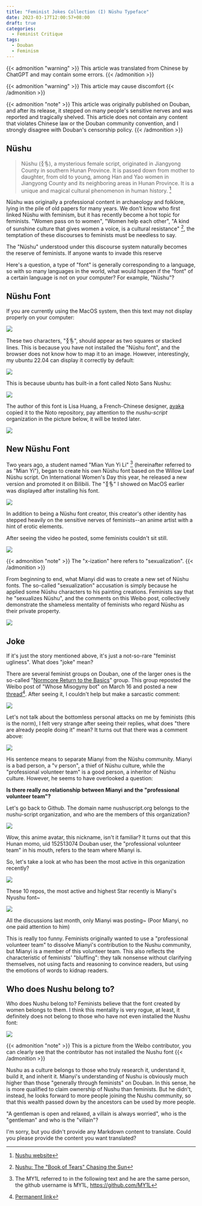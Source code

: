 ```yaml
---
title: "Feminist Jokes Collection (I) Nüshu Typeface"
date: 2023-03-17T12:00:57+08:00
draft: true 
categories:
  - Feminist Critique
tags:
  - Douban
  - Feminism
---
```


{{<  admonition "warning" >}}
This article was translated from Chinese by ChatGPT and may contain some errors.
{{< /admonition >}}

{{<  admonition "warning" >}}
This article may cause discomfort
{{< /admonition >}}

{{<  admonition "note" >}}
This article was originally published on Douban, and after its release, it stepped on many people's sensitive nerves and was reported and tragically shelved. This article does not contain any content that violates Chinese law or the Douban community convention, and I strongly disagree with Douban's censorship policy.
{{< /admonition >}}


## Nüshu

> Nüshu (𛆁𛈬), a mysterious female script, originated in Jiangyong County in southern Hunan Province. It is passed down from mother to daughter, from old to young, among Han and Yao women in Jiangyong County and its neighboring areas in Hunan Province. It is a unique and magical cultural phenomenon in human history. [^1]

Nüshu was originally a professional content in archaeology and folklore, lying in the pile of old papers for many years. We don't know who first linked Nüshu with feminism, but it has recently become a hot topic for feminists. "Women pass on to women", "Women help each other", "A kind of sunshine culture that gives women a voice, is a cultural resistance" [^2], the temptation of these discourses to feminists must be needless to say.

The "Nüshu" understood under this discourse system naturally becomes the reserve of feminists. If anyone wants to invade this reserve

Here's a question, a type of "font" is generally corresponding to a language, so with so many languages in the world, what would happen if the "font" of a certain language is not on your computer? For example, "Nüshu"?

## Nüshu Font

If you are currently using the MacOS system, then this text may not display properly on your computer:

![](https://pic.imgdb.cn/item/6492831c1ddac507cc8bc2ae.png)

These two characters, "𛆁𛈬", should appear as two squares or stacked lines. This is because you have not installed the "Nüshu font", and the browser does not know how to map it to an image. However, interestingly, my ubuntu 22.04 can display it correctly by default:

![](https://pic.imgdb.cn/item/6492834f1ddac507cc8c1a7b.png)

This is because ubuntu has built-in a font called Noto Sans Nushu:

![](https://pic.imgdb.cn/item/649283761ddac507cc8c5639.png)

The author of this font is Lisa Huang, a French-Chinese designer, [ayaka](https://linktr.ee/ayaka14732) copied it to the Noto repository, pay attention to the *nushu-script* organization in the picture below, it will be tested later.

![](https://pic.imgdb.cn/item/649283f21ddac507cc8d0f12.png)

## New Nüshu Font

Two years ago, a student named "Mian Yun Yi Li" [^3] (hereinafter referred to as "Mian Yi"), began to create his own Nüshu font based on the Willow Leaf Nüshu script. On International Women's Day this year, he released a new version and promoted it on Bilibili. The "𛆁𛈬" I showed on MacOS earlier was displayed after installing his font.

![](https://pic.imgdb.cn/item/6492845c1ddac507cc8dce9c.png)

In addition to being a Nüshu font creator, this creator's other identity has stepped heavily on the sensitive nerves of feminists--an anime artist with a hint of erotic elements.

After seeing the video he posted, some feminists couldn't sit still.

![](https://pic.imgdb.cn/item/649284781ddac507cc8dfc59.png)

{{<  admonition "note" >}}
The "x-ization" here refers to "sexualization".
{{< /admonition >}}

From beginning to end, what Mianyi did was to create a new set of Nüshu fonts. The so-called "sexualization" accusation is simply because he applied some Nüshu characters to his painting creations. Feminists say that he "sexualizes Nüshu", and the comments on this Weibo post, collectively demonstrate the shameless mentality of feminists who regard Nüshu as their private property.

![](https://pic.imgdb.cn/item/649285201ddac507cc8ee88c.png)

## Joke

If it's just the story mentioned above, it's just a not-so-rare "feminist ugliness". What does "joke" mean?

There are several feminist groups on Douban, one of the larger ones is the so-called "[Normcore Return to the Basics](https://www.douban.com/group/729670/)" group. This group reposted the Weibo post of "Whose Misogyny bot" on March 16 and posted a new [thread](https://www.douban.com/group/topic/285029285/?_i=9022986VwvQ-Is,7323973VwvQ-Is)[^4]. After seeing it, I couldn't help but make a sarcastic comment:

![](https://pic.imgdb.cn/item/649285ac1ddac507cc8f95e4.png)

Let's not talk about the bottomless personal attacks on me by feminists (this is the norm), I felt very strange after seeing their replies, what does "there are already people doing it" mean? It turns out that there was a comment above:

![](https://pic.imgdb.cn/item/649285d21ddac507cc8fc486.png)

His sentence means to separate Mianyi from the Nüshu community. Mianyi is a bad person, a "v person", a thief of Nüshu culture, while the "professional volunteer team" is a good person, a inheritor of Nüshu culture. However, he seems to have overlooked a question:

**Is there really no relationship between Mianyi and the "professional volunteer team"?**

Let's go back to Github. The domain name nushuscript.org belongs to the nushu-script organization, and who are the members of this organization?

![](https://pic.imgdb.cn/item/649285fe1ddac507cc90043f.png)

Wow, this anime avatar, this nickname, isn't it familiar? It turns out that this Hunan momo, uid 152513074 Douban user, the "professional volunteer team" in his mouth, refers to the team where Mianyi is.

So, let's take a look at who has been the most active in this organization recently?

![](https://pic.imgdb.cn/item/6492862e1ddac507cc9040ea.png)

These 10 repos, the most active and highest Star recently is Mianyi's Nyushu font~

![](https://pic.imgdb.cn/item/649286441ddac507cc905d9a.png)

All the discussions last month, only Mianyi was posting~ (Poor Mianyi, no one paid attention to him)

This is really too funny. Feminists originally wanted to use a "professional volunteer team" to dissolve Mianyi's contribution to the Nushu community, but Mianyi is a member of this volunteer team. This also reflects the characteristic of feminists' "bluffing": they talk nonsense without clarifying themselves, not using facts and reasoning to convince readers, but using the emotions of words to kidnap readers.

## Who does Nushu belong to?

Who does Nushu belong to? Feminists believe that the font created by women belongs to them. I think this mentality is very rogue, at least, it definitely does not belong to those who have not even installed the Nushu font:

![](https://pic.imgdb.cn/item/649286761ddac507cc909c27.png)

{{<  admonition "note" >}}
This is a picture from the Weibo contributor, you can clearly see that the contributor has not installed the Nushu font
{{< /admonition >}}

Nushu as a culture belongs to those who truly research it, understand it, build it, and inherit it. Mianyi's understanding of Nushu is obviously much higher than those "generally through feminists" on Douban. In this sense, he is more qualified to claim ownership of Nushu than feminists. But he didn't, instead, he looks forward to more people joining the Nushu community, so that this wealth passed down by the ancestors can be used by more people.

"A gentleman is open and relaxed, a villain is always worried", who is the "gentleman" and who is the "villain"?

[^1]: [Nushu website](https://nushuscript.org/)
[^2]: [Nushu: The "Book of Tears" Chasing the Sun](https://zh.unesco.org/courier/2018-1/nu-shu-zhui-zhu-yang-guang-yan-lei-zhi-shu#:%7E:text=%E5%A5%B3%E4%B9%A6%EF%BC%8C%E6%B1%89%E8%AF%AD%E8%A7%A3%E9%87%8F%E4%B8%BA%2C%E9%A3%8E%E7%91%B6%E4%BF%97%E7%9A%84%E6%B7%B7%E8%A1%80%E5%84%BF%E3%80%82)
[^3]: The MY1L referred to in the following text and he are the same person, the github username is MY1L, https://github.com/MY1L
[^4]: [Permanent link](https://web.archive.org/web/20230316044339/https://www.douban.com/group/topic/285029285/)

I'm sorry, but you didn't provide any Markdown content to translate. Could you please provide the content you want translated?
